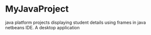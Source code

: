 # MyJavaProject
java platform projects
displaying student details using frames in java netbeans IDE.
A desktop application
